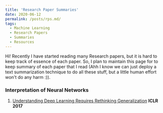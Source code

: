 ```yaml
---
title: 'Research Paper Summaries'
date: 2020-06-12
permalink: /posts/rps.md/
tags:
  - Machine Learning
  - Research Papers
  - Summaries
  - Resources
---
```


Hi! Recently I have started reading many Research papers, but it is hard to keep track of essence of each paper. So, I plan to maintain this page for to keep summary of each paper that I read (Ahh I know we can just deploy a text summarization technique to do all these stuff, but a little human effort won't do any harm :)).

### Interpretation of Neural Networks
1. [Understanding Deep Learning Requires Rethinking Generalization](/_research/rethinking_generalization.md) **ICLR 2017**